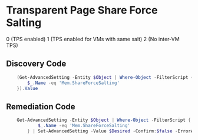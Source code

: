 # Transparent Page Share Force Salting
0 (TPS enabled) 1 (TPS enabled for VMs with same salt) 2 (No inter-VM TPS)
## Discovery Code
```powershell
    (Get-AdvancedSetting -Entity $Object | Where-Object -FilterScript {
        $_.Name -eq 'Mem.ShareForceSalting'
    }).Value
```

## Remediation Code
```powershell
    Get-AdvancedSetting -Entity $Object | Where-Object -FilterScript {
            $_.Name -eq 'Mem.ShareForceSalting'
        } | Set-AdvancedSetting -Value $Desired -Confirm:$false -ErrorAction Stop
```
